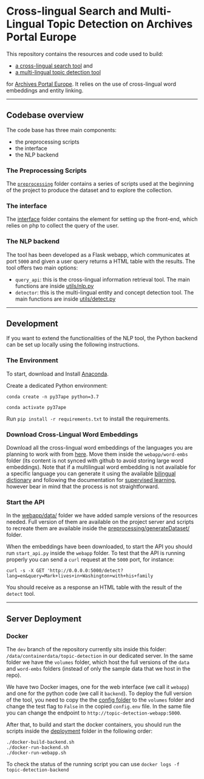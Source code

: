 # Cross-lingual Search and Multi-Lingual Topic Detection on Archives Portal Europe

This repository contains the resources and code used to build:
- [a cross-lingual search tool](https://www.archivesportaleurope.net/topicdetection/) and
- [a multi-lingual topic detection tool](https://www.archivesportaleurope.net/topicdetection/detect.html)

for [Archives Portal Europe](https://www.archivesportaleurope.net/). It relies on the use of cross-lingual word embeddings and entity linking.

-----

## Codebase overview

The code base has three main components:

- the preprocessing scripts
- the interface
- the NLP backend 

### The Preprocessing Scripts

The [`preprocessing`](preprocessing/) folder contains a series of scripts used at the beginning of the project to produce the dataset and to explore the collection.

### The interface

The [interface](interface/) folder contains the element for setting up the front-end, which relies on php to collect the query of the user.

### The NLP backend

The tool has been developed as a Flask webapp, which communicates at port `5000` and given a user query returns a HTML table with the results. The tool offers two main options:
- `query_api`: this is the cross-lingual information retrieval tool. The main functions are inside [utils/nlp.py](utils/nlp.py)
- `detector`:  this is the multi-lingual entity and concept detection tool. The main functions are inside [utils/detect.py](utils/detect.py)

-----

## Development

If you want to extend the functionalities of the NLP tool, the Python backend can be set up locally using the following instructions.

### The Environment

To start, download and Install [Anaconda](https://www.anaconda.com/products/individual).

Create a dedicated Python environment:

`conda create -n py37ape python=3.7`

`conda activate py37ape`

Run `pip install -r requirements.txt` to install the requirements.

### Download Cross-Lingual Word Embeddings

Download all the cross-lingual word embeddings of the languages you are planning to work with from [here](https://github.com/facebookresearch/MUSE#multilingual-word-embeddings). Move them inside the `webapp/word-embs` folder (its content is not synced with github to avoid storing large word embeddings). Note that if a multilingual word embedding is not available for a specific language you can generate it using the available [bilingual dictionary](https://github.com/facebookresearch/MUSE#ground-truth-bilingual-dictionaries) and following the documentation for [supervised learning](https://github.com/facebookresearch/MUSE#align-monolingual-word-embeddings), however bear in mind that the process is not straightforward.

### Start the API   

In the [webapp/data/](`webapp/data/`) folder we have added sample versions of the resources needed. Full version of them are available on the project server and scripts to recreate them are available inside the [preprocessing/generateDataset/](preprocessing/generateDataset/) folder.

When the embeddings have been downloaded, to start the API you should run `start_api.py` inside the `webapp` folder. To test that the API is running properly you can send a `curl` request at the `5000` port, for instance: 

```
curl -s -X GET 'http://0.0.0.0:5000/detect?lang=en&query=Mark+lives+in+Washington+with+his+family
```
You should receive as a response an HTML table with the result of the `detect` tool.

-----

## Server Deployment

### Docker

The `dev` branch of the repository currently sits inside this folder: `/data/containerdata/topic-detection` in our dedicated server. In the same folder we have the `volumes` folder, which host the full versions of the `data` and `word-embs` folders (instead of only the sample data that we host in the repo).

We have two Docker images, one for the web interface (we call it `webapp`) and one for the python code (we call it `backend`). To deploy the full version of the tool, you need to copy the the [config folder](config/) to the `volumes` folder and change the test flag to `False` in the copied `config.env` file. In the same file you can change the endpoint to `http://topic-detection-webapp:5000`.

After that, to build and start the docker containers, you should run the scripts inside the [deployment](deployment/) folder in the following order:

```
./docker-build-backend.sh
./docker-run-backend.sh
./docker-run-webapp.sh
```
To check the status of the running script you can use `docker logs -f topic-detection-backend`